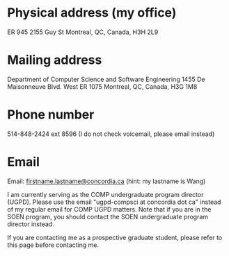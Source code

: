 Physical address (my office)
====
ER 945
2155 Guy St
Montreal, QC, Canada, H3H 2L9

Mailing address
====
Department of Computer Science and Software Engineering
1455 De Maisonneuve Blvd. West
ER 1075
Montreal, QC, Canada, H3G 1M8

Phone number
====
514-848-2424 ext 8596 (I do not check voicemail, please email instead)

Email
====
Email: firstname.lastname@concordia.ca (hint: my lastname is Wang)

I am currently serving as the COMP undergraduate program director (UGPD). Please use the email "ugpd-compsci at concordia dot ca" instead of my regular email for COMP UGPD matters. Note that if you are in the SOEN program, you should contact the SOEN undergraduate program director instead.

If you are contacting me as a prospective graduate student, please refer to this page before contacting me.
